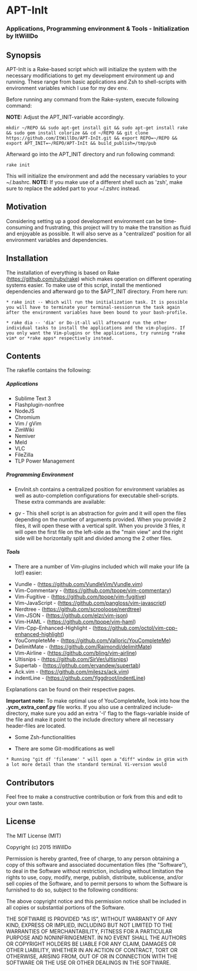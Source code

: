 # APT-InIt
### Applications, Programming environment & Tools - Initialization by ItWillDo



## Synopsis


APT-InIt is a Rake-based script which will initialize the system with the necessary modificiations to get my development environment up and running. These range from basic applications and Zsh to shell-scripts with environment variables which I use for my dev env. 

Before running any command from the Rake-system, execute following command:

**NOTE:** Adjust the APT_INIT-variable accordingly.
```
mkdir ~/REPO && sudo apt-get install git && sudo apt-get install rake && sudo gem install colorize && cd ~/REPO && git clone https://github.com/ItWillDo/APT-InIt.git && export REPO=~/REPO && export APT_INIT=~/REPO/APT-InIt && build_publish=/tmp/pub
```

Afterward go into the APT_INIT directory and run following command: 

```
rake init
```

This will initialize the environment and add the necessary variables to your ~/.bashrc.
**NOTE:** If you make use of a different shell such as 'zsh', make sure to replace the added part to your ~/.zshrc instead.


## Motivation

Considering setting up a good development environment can be time-consuming and frustrating, this project will try to make the transition as fluid and enjoyable as possible. It will also serve as a "centralized" position for all environment variables and dependencies. 

## Installation

The installation of everything is based on Rake (https://github.com/ruby/rake) which makes operation on different operating systems easier. To make use of this script, install the mentioned dependencies and afterward go to the $APT_INIT directory. From here run: 

```
* rake init -- Which will run the initialization task. It is possible you will have to terminate your terminal-sessionrun the task again after the environment variables have been bound to your bash-profile.
```
```
* rake dia -- 'dia' or Do-it-all will afterward run the other individual tasks to install the applications and the vim-plugins. If you only want the Vim-plugins or the applications, try running *rake vim* or *rake apps* respectively instead.
```

## Contents

The rakefile contains the following: 

##### Applications

* Sublime Text 3
* Flashplugin-nonfree
* NodeJS
* Chromium
* Vim / gVim
* ZimWiki
* Nemiver
* Meld
* VLC
* FileZilla
* TLP Power Management

##### Programming Environment

* EnvInit.sh contains a centralized position for environment variables as well as auto-completion configurations for executable shell-scripts. These extra commands are available:

* gv - This shell script is an abstraction for *gvim* and it will open the files depending on the number of arguments provided. When you provide 2 files, it will open these with a vertical split. When you provide 3 files, it will open the first file on the left-side as the "main view" and the right side will be horizontally split and divided among the 2 other files.

##### Tools


- There are a number of Vim-plugins included which will make your life (a lot!) easier:

* Vundle - (https://github.com/VundleVim/Vundle.vim)
* Vim-Commentary - (https://github.com/tpope/vim-commentary)
* Vim-Fugitive - (https://github.com/tpope/vim-fugitive)
* Vim-JavaScript - (https://github.com/pangloss/vim-javascript)
* Nerdtree - (https://github.com/scrooloose/nerdtree)
* Vim-JSON - (https://github.com/elzr/vim-json)
* Vim-HAML - (https://github.com/tpope/vim-haml)
* Vim-Cpp-Enhanced-Highlight - (https://github.com/octol/vim-cpp-enhanced-highlight)
* YouCompleteMe - (https://github.com/Valloric/YouCompleteMe)
* DelimitMate - (https://github.com/Raimondi/delimitMate)
* Vim-Airline - (https://github.com/bling/vim-airline)
* Ultisnips - (https://github.com/SirVer/ultisnips)
* Supertab - (https://github.com/ervandew/supertab)
* Ack.vim - (https://github.com/mileszs/ack.vim)
* indentLine - (https://github.com/Yggdroot/indentLine)



Explanations can be found on their respective pages.

**Important note:** To make optimal use of YouCompleteMe, look into how the **.ycm_extra_conf.py** file works. If you also use a centralized include-directory, make sure you add an extra '-I' flag to the flags-variable inside of the file and make it point to the include directory where all necessary header-files are located.

- Some Zsh-functionalities

- There are some Git-modifications as well
```
* Running "git df 'filename' " will open a "diff" window in gVim with a lot more detail than the standard terminal Vi-version would
```

## Contributors

Feel free to make a constructive contribution or fork from this and edit to your own taste. 

## License

The MIT License (MIT)

Copyright (c) 2015 ItWillDo

Permission is hereby granted, free of charge, to any person obtaining a copy
of this software and associated documentation files (the "Software"), to deal
in the Software without restriction, including without limitation the rights
to use, copy, modify, merge, publish, distribute, sublicense, and/or sell
copies of the Software, and to permit persons to whom the Software is
furnished to do so, subject to the following conditions:

The above copyright notice and this permission notice shall be included in all
copies or substantial portions of the Software.

THE SOFTWARE IS PROVIDED "AS IS", WITHOUT WARRANTY OF ANY KIND, EXPRESS OR
IMPLIED, INCLUDING BUT NOT LIMITED TO THE WARRANTIES OF MERCHANTABILITY,
FITNESS FOR A PARTICULAR PURPOSE AND NONINFRINGEMENT. IN NO EVENT SHALL THE
AUTHORS OR COPYRIGHT HOLDERS BE LIABLE FOR ANY CLAIM, DAMAGES OR OTHER
LIABILITY, WHETHER IN AN ACTION OF CONTRACT, TORT OR OTHERWISE, ARISING FROM,
OUT OF OR IN CONNECTION WITH THE SOFTWARE OR THE USE OR OTHER DEALINGS IN THE
SOFTWARE.
